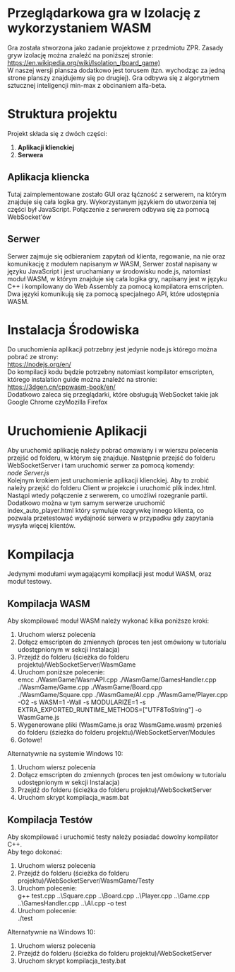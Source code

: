 # Przeglądarkowa gra w Izolację z wykorzystaniem WASM
Gra została stworzona jako zadanie projektowe z przedmiotu ZPR. Zasady gryw izolację można znaleźć na poniższej stronie: \
https://en.wikipedia.org/wiki/Isolation_(board_game) \
W naszej wersji plansza dodatkowo jest torusem (tzn. wychodząc za jedną strone planszy znajdujemy się po drugiej).
Gra odbywa się z algorytmem sztucznej inteligencji min-max z obcinaniem alfa-beta.

# Struktura projektu

Projekt składa się z dwóch części: 
1. **Aplikacji klienckiej**
2. **Serwera**

## Aplikacja kliencka
Tutaj zaimplementowane zostało GUI oraz łąćzność z serwerem, na którym znajduje się cała logika gry. 
Wykorzystanym językiem do utworzenia tej części był JavaScript.
Połączenie z serwerem odbywa się za pomocą WebSocket'ów

## Serwer
Serwer zajmuje się odbieraniem zapytań od klienta, regowanie, na nie oraz komunikację z modułem napisanym w WASM, 
Serwer został napisany w języku JavaScript i jest uruchamiany w środowisku node.js, natomiast moduł WASM, w którym znajduje się cała logika gry,
napisany jest w języku C++ i kompilowany do Web Assembly za pomocą kompilatora emscripten. Dwa języki komunikują się za pomocą 
specjalnego API, które udostępnia WASM.

# Instalacja Środowiska
Do uruchomienia aplikacji potrzebny jest jedynie node.js którego można pobrać ze strony: \
https://nodejs.org/en/  \
Do kompilacji kodu będzie potrzebny natomiast kompilator emscripten, którego instalation guide można znaleźć na stronie: \
https://3dgen.cn/cppwasm-book/en/ \
Dodatkowo zaleca się przeglądarki, które obsługują WebSocket takie jak Google Chrome czyMozilla Firefox

# Uruchomienie Aplikacji
Aby uruchomić aplikację należy pobrać omawiany i w wierszu polecenia przejść od folderu, w którym się znajduje.
Następnie przejść do folderu WebSocketServer i tam uruchomić serwer za pomocą komendy: \
*node Server.js* \
Kolejnym krokiem jest uruchomienie aplikacji klienckiej. Aby to zrobić należy przejść do folderu Client w projekcie 
i uruchomić plik index.html. Nastąpi wtedy połączenie z serwerem, co umożliwi rozegranie partii. \
Dodatkowo można w tym samym serwerze uruchomić index_auto_player.html który symuluje rozgrywkę innego klienta, 
co pozwala przetestować wydajność serwera w przypadku gdy zapytania wysyła więcej klientów.

# Kompilacja
Jedynymi modułami wymagającymi kompilacji jest moduł WASM, oraz moduł testowy.
## Kompilacja WASM
Aby skompilować moduł WASM należy wykonać kilka poniższe kroki:
1. Uruchom wiersz polecenia
2. Dołącz emscripten do zmiennych (proces ten jest omówiony w tutorialu udostępnionym w sekcji Instalacja)
3. Przejdź do folderu (ścieżka do folderu projektu)/WebSocketServer/WasmGame
4. Uruchom poniższe polecenie: \
emcc ./WasmGame/WasmAPI.cpp ./WasmGame/GamesHandler.cpp ./WasmGame/Game.cpp ./WasmGame/Board.cpp ./WasmGame/Square.cpp ./WasmGame/AI.cpp ./WasmGame/Player.cpp -O2 -s WASM=1 -Wall -s MODULARIZE=1 -s EXTRA_EXPORTED_RUNTIME_METHODS=["UTF8ToString"] -o WasmGame.js
5. Wygenerowane pliki (WasmGame.js oraz WasmGame.wasm) przenieś do folderu (śzieżka do folderu projektu)/WebSocketServer/Modules
6. Gotowe!

Alternatywnie na systemie Windows 10:
1. Uruchom wiersz polecenia
2. Dołącz emscripten do zmiennych (proces ten jest omówiony w tutorialu udostępnionym w sekcji Instalacja)
3. Przejdź do folderu (ścieżka do folderu projektu)/WebSocketServer
4. Uruchom skrypt kompilacja_wasm.bat
## Kompilacja Testów
Aby skompilować i uruchomić testy należy posiadać dowolny kompilator C++. \
Aby tego dokonać:
1. Uruchom wiersz polecenia
2. Przejdź do folderu (ścieżka do folderu projektu)/WebSocketServer/WasmGame/Testy
3. Uruchom polecenie: \
g++ test.cpp ..\Square.cpp ..\Board.cpp ..\Player.cpp ..\Game.cpp ..\GamesHandler.cpp ..\AI.cpp -o test
4. Uruchom polecenie: \
./test

Alternatywnie na Windows 10:
1. Uruchom wiersz polecenia
2. Przejdź do folderu (ścieżka do folderu projektu)/WebSocketServer
3. Uruchom skrypt kompilacja_testy.bat

